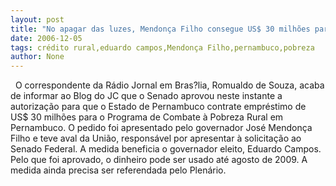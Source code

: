 ```yaml
---
layout: post
title: "No apagar das luzes, Mendonça Filho consegue US$ 30 milhões para Eduardo Campos cuidar da pobreza rural em Pernambuco"
date: 2006-12-05
tags: crédito rural,eduardo campos,Mendonça Filho,pernambuco,pobreza
author: None
---
```

&nbsp;
O correspondente da Rádio Jornal em Bras?lia, Romualdo de Souza, acaba de informar ao Blog do JC que o Senado aprovou neste instante a autorização para que o Estado de Pernambuco contrate empréstimo de US$ 30 milhões para o Programa de Combate à Pobreza Rural em Pernambuco. 
O pedido foi apresentado pelo governador José Mendonça Filho e teve aval da União, responsável por apresentar à solicitação ao Senado Federal.
A medida beneficia o governador eleito, Eduardo Campos.
Pelo que foi aprovado, o dinheiro pode ser usado até agosto de 2009.
A medida ainda precisa ser referendada pelo Plenário. 